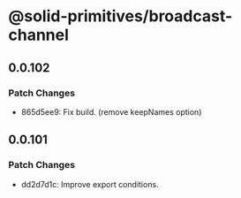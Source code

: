 # @solid-primitives/broadcast-channel

## 0.0.102

### Patch Changes

- 865d5ee9: Fix build. (remove keepNames option)

## 0.0.101

### Patch Changes

- dd2d7d1c: Improve export conditions.
